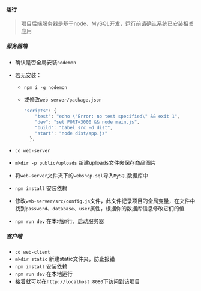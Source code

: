 
#### 运行

> 项目后端服务器是基于node、MySQL开发，运行前请确认系统已安装相关应用 

##### 服务器端

+ 确认是否全局安装`nodemon`

+ 若无安装：

  + `npm i -g nodemon`

  + 或修改`web-server/package.json`

    ```javascript
    "scripts": {
        "test": "echo \"Error: no test specified\" && exit 1",
        "dev": "set PORT=3000 && node main.js",
        "build": "babel src -d dist",
        "start": "node dist/app.js"
      },
    ```

+ `cd web-server`
+ `mkdir -p public/uploads`  新建uploads文件夹保存商品图片
+ 将`web-server`文件夹下的`webshop.sql`导入`MySQL`数据库中
+ `npm install` 安装依赖
+ 修改`web-server/src/config.js`文件，此文件记录项目的全局变量，在文件中找到`password`、`database`、`user`属性，根据你的数据库信息修改它们的值
+ `npm run dev` 在本地运行，启动服务器

##### 客户端

- `cd web-client`
- `mkdir static` 新建static文件夹，防止报错
- `npm install` 安装依赖
- `npm run dev` 在本地运行
- 接着就可以在`http://localhost:8080`下访问到该项目
